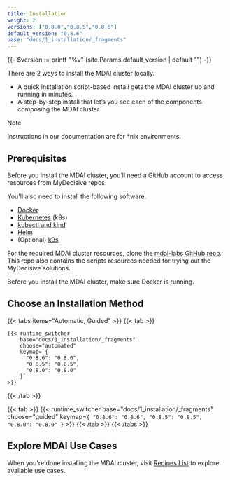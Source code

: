 ```yaml
---
title: Installation
weight: 2
versions: ["0.8.0","0.8.5","0.8.6"]
default_version: "0.8.6"
base: "docs/1_installation/_fragments"
---
```


{{- $version := printf "%v" (site.Params.default_version | default "") -}}

There are 2 ways to install the MDAI cluster locally.

- A quick installation script-based install gets the MDAI cluster up and running in minutes.
- A step-by-step install that let’s you see each of the components composing the MDAI cluster.

> [!NOTE]
> Instructions in our documentation are for *nix environments.

## Prerequisites

Before you install the MDAI cluster, you’ll need a GitHub account to access resources from MyDecisive repos.

You'll also need to install the following software.

- [Docker](https://www.docker.com/products/docker-desktop/)
- [Kubernetes](https://kubernetes.io/releases/download/) (k8s)
- [kubectl and kind](https://kubernetes.io/docs/tasks/tools/)
- [Helm](https://helm.sh/docs/intro/install/)
- (Optional) [k9s](https://k9scli.io/topics/install/)

For the required MDAI cluster resources, clone the [mdai-labs GitHub repo](https://github.com/DecisiveAI/mdai-labs). This repo also contains the scripts resources needed for trying out the MyDecisive solutions.

Before you install the MDAI cluster, make sure Docker is running.

## Choose an Installation Method

{{< tabs items="Automatic, Guided" >}}
  {{< tab >}}

    {{< runtime_switcher
        base="docs/1_installation/_fragments"
        choose="automated"
        keymap=`{
          "0.8.6": "0.8.6",
          "0.8.5": "0.8.5",
          "0.8.0": "0.8.0"
        }`
    >}}

  {{< /tab >}}

  {{< tab >}}
    {{< runtime_switcher
        base="docs/1_installation/_fragments"
        choose="guided"
        keymap=`{
          "0.8.6": "0.8.6",
          "0.8.5": "0.8.5",
          "0.8.0": "0.8.0"
        }`
    >}}
  {{< /tab >}}
{{< /tabs >}}


## Explore MDAI Use Cases

When you're done installing the MDAI cluster, visit [Recipes List](../recipes) to explore available use cases.
